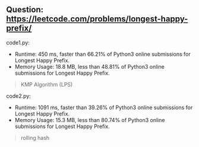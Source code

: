 ## Question: https://leetcode.com/problems/longest-happy-prefix/

code1.py:
* Runtime: 450 ms, faster than 66.21% of Python3 online submissions for Longest Happy Prefix.
* Memory Usage: 18.8 MB, less than 48.81% of Python3 online submissions for Longest Happy Prefix.
> KMP Algorithm (LPS)

code2.py:
* Runtime: 1091 ms, faster than 39.26% of Python3 online submissions for Longest Happy Prefix.
* Memory Usage: 15.3 MB, less than 80.74% of Python3 online submissions for Longest Happy Prefix.
> rolling hash